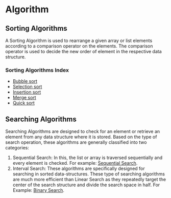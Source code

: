 # Algorithm

## Sorting Algorithms

A Sorting Algorithm is used to rearrange a given array or list elements according to a comparison operator on the elements. The comparison operator is used to decide the new order of element in the respective data structure.

### Sorting Algorithms Index
- [Bubble sort](./bubblesort.md)
- [Selection sort](./selectionsort.md)
- [Insertion sort](./insertionsort.md)
- [Merge sort](./mergesort.md)
- [Quick sort](./quicksort.md)

## Searching Algorithms

Searching Algorithms are designed to check for an element or retrieve an element from any data structure where it is stored. Based on the type of search operation, these algorithms are generally classified into two categories:

1. Sequential Search: In this, the list or array is traversed sequentially and every element is checked. For example: [Sequential Search](./sequentialsearch.md).
2. Interval Search: These algorithms are specifically designed for searching in sorted data-structures. These type of searching algorithms are much more efficient than Linear Search as they repeatedly target the center of the search structure and divide the search space in half. For Example: [Binary Search](./binarysearch.md).

